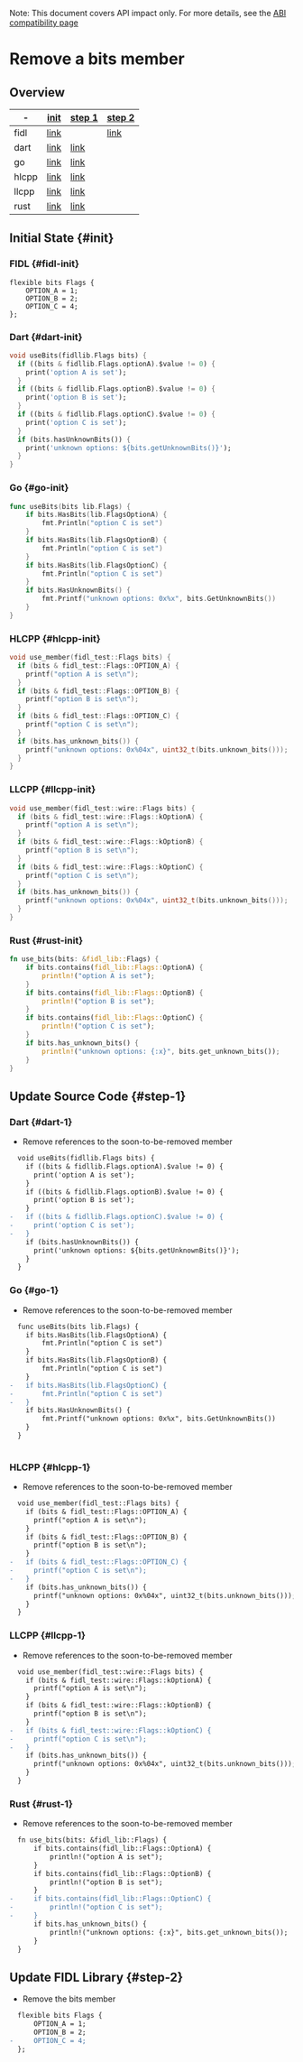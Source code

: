 <!-- WARNING: This file is machine generated by //src/tests/fidl/source_compatibility/gen, do not edit. -->

Note: This document covers API impact only. For more details, see the
[ABI compatibility page](/docs/development/languages/fidl/guides/compatibility/README.md)

# Remove a bits member

## Overview

-|[init](#init)|[step 1](#step-1)|[step 2](#step-2)
---|---|---|---
fidl|[link](#fidl-init)||[link](#fidl-2)
dart|[link](#dart-init)|[link](#dart-1)|
go|[link](#go-init)|[link](#go-1)|
hlcpp|[link](#hlcpp-init)|[link](#hlcpp-1)|
llcpp|[link](#llcpp-init)|[link](#llcpp-1)|
rust|[link](#rust-init)|[link](#rust-1)|

## Initial State {#init}

### FIDL {#fidl-init}

```fidl
flexible bits Flags {
    OPTION_A = 1;
    OPTION_B = 2;
    OPTION_C = 4;
};
```

### Dart {#dart-init}

```dart
void useBits(fidllib.Flags bits) {
  if ((bits & fidllib.Flags.optionA).$value != 0) {
    print('option A is set');
  }
  if ((bits & fidllib.Flags.optionB).$value != 0) {
    print('option B is set');
  }
  if ((bits & fidllib.Flags.optionC).$value != 0) {
    print('option C is set');
  }
  if (bits.hasUnknownBits()) {
    print('unknown options: ${bits.getUnknownBits()}');
  }
}
```

### Go {#go-init}

```go
func useBits(bits lib.Flags) {
	if bits.HasBits(lib.FlagsOptionA) {
		fmt.Println("option C is set")
	}
	if bits.HasBits(lib.FlagsOptionB) {
		fmt.Println("option C is set")
	}
	if bits.HasBits(lib.FlagsOptionC) {
		fmt.Println("option C is set")
	}
	if bits.HasUnknownBits() {
		fmt.Printf("unknown options: 0x%x", bits.GetUnknownBits())
	}
}

```

### HLCPP {#hlcpp-init}

```cpp
void use_member(fidl_test::Flags bits) {
  if (bits & fidl_test::Flags::OPTION_A) {
    printf("option A is set\n");
  }
  if (bits & fidl_test::Flags::OPTION_B) {
    printf("option B is set\n");
  }
  if (bits & fidl_test::Flags::OPTION_C) {
    printf("option C is set\n");
  }
  if (bits.has_unknown_bits()) {
    printf("unknown options: 0x%04x", uint32_t(bits.unknown_bits()));
  }
}
```

### LLCPP {#llcpp-init}

```cpp
void use_member(fidl_test::wire::Flags bits) {
  if (bits & fidl_test::wire::Flags::kOptionA) {
    printf("option A is set\n");
  }
  if (bits & fidl_test::wire::Flags::kOptionB) {
    printf("option B is set\n");
  }
  if (bits & fidl_test::wire::Flags::kOptionC) {
    printf("option C is set\n");
  }
  if (bits.has_unknown_bits()) {
    printf("unknown options: 0x%04x", uint32_t(bits.unknown_bits()));
  }
}
```

### Rust {#rust-init}

```rust
fn use_bits(bits: &fidl_lib::Flags) {
    if bits.contains(fidl_lib::Flags::OptionA) {
        println!("option A is set");
    }
    if bits.contains(fidl_lib::Flags::OptionB) {
        println!("option B is set");
    }
    if bits.contains(fidl_lib::Flags::OptionC) {
        println!("option C is set");
    }
    if bits.has_unknown_bits() {
        println!("unknown options: {:x}", bits.get_unknown_bits());
    }
}
```

## Update Source Code {#step-1}

### Dart {#dart-1}

- Remove references to the soon-to-be-removed member

```diff
  void useBits(fidllib.Flags bits) {
    if ((bits & fidllib.Flags.optionA).$value != 0) {
      print('option A is set');
    }
    if ((bits & fidllib.Flags.optionB).$value != 0) {
      print('option B is set');
    }
-   if ((bits & fidllib.Flags.optionC).$value != 0) {
-     print('option C is set');
-   }
    if (bits.hasUnknownBits()) {
      print('unknown options: ${bits.getUnknownBits()}');
    }
  }

```

### Go {#go-1}

- Remove references to the soon-to-be-removed member

```diff
  func useBits(bits lib.Flags) {
  	if bits.HasBits(lib.FlagsOptionA) {
  		fmt.Println("option C is set")
  	}
  	if bits.HasBits(lib.FlagsOptionB) {
  		fmt.Println("option C is set")
  	}
- 	if bits.HasBits(lib.FlagsOptionC) {
- 		fmt.Println("option C is set")
- 	}
  	if bits.HasUnknownBits() {
  		fmt.Printf("unknown options: 0x%x", bits.GetUnknownBits())
  	}
  }
  

```

### HLCPP {#hlcpp-1}

- Remove references to the soon-to-be-removed member

```diff
  void use_member(fidl_test::Flags bits) {
    if (bits & fidl_test::Flags::OPTION_A) {
      printf("option A is set\n");
    }
    if (bits & fidl_test::Flags::OPTION_B) {
      printf("option B is set\n");
    }
-   if (bits & fidl_test::Flags::OPTION_C) {
-     printf("option C is set\n");
-   }
    if (bits.has_unknown_bits()) {
      printf("unknown options: 0x%04x", uint32_t(bits.unknown_bits()));
    }
  }

```

### LLCPP {#llcpp-1}

- Remove references to the soon-to-be-removed member

```diff
  void use_member(fidl_test::wire::Flags bits) {
    if (bits & fidl_test::wire::Flags::kOptionA) {
      printf("option A is set\n");
    }
    if (bits & fidl_test::wire::Flags::kOptionB) {
      printf("option B is set\n");
    }
-   if (bits & fidl_test::wire::Flags::kOptionC) {
-     printf("option C is set\n");
-   }
    if (bits.has_unknown_bits()) {
      printf("unknown options: 0x%04x", uint32_t(bits.unknown_bits()));
    }
  }

```

### Rust {#rust-1}

- Remove references to the soon-to-be-removed member

```diff
  fn use_bits(bits: &fidl_lib::Flags) {
      if bits.contains(fidl_lib::Flags::OptionA) {
          println!("option A is set");
      }
      if bits.contains(fidl_lib::Flags::OptionB) {
          println!("option B is set");
      }
-     if bits.contains(fidl_lib::Flags::OptionC) {
-         println!("option C is set");
-     }
      if bits.has_unknown_bits() {
          println!("unknown options: {:x}", bits.get_unknown_bits());
      }
  }

```

## Update FIDL Library {#step-2}

- Remove the bits member

```diff
  flexible bits Flags {
      OPTION_A = 1;
      OPTION_B = 2;
-     OPTION_C = 4;
  };

```


